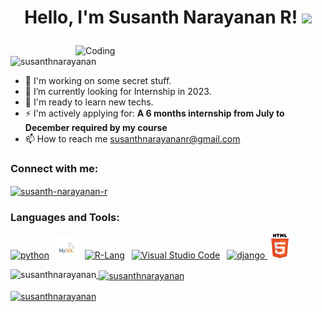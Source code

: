 <h1><p align="center">Hello, I'm Susanth Narayanan R! <a><img src="https://media.giphy.com/media/hvRJCLFzcasrR4ia7z/giphy.gif" width="35px"></h1></a></p>
<img align="right" alt="Coding" width="400" src="https://mir-s3-cdn-cf.behance.net/project_modules/max_1200/4029a055389655.59822ff823c19.gif">

<p align="left"> <img src="https://komarev.com/ghpvc/?username=susanthnarayanan&label=Profile%20views&color=0e75b6&style=flat" alt="susanthnarayanan" /> </p>


- 🔭 I'm working on some secret stuff.
- 🌱 I’m currently looking for Internship in 2023.
- 🤔 I'm ready to learn new techs.
- ⚡  I'm actively applying for: **A 6 months internship from July to December required by my course**
- 📫 How to reach me susanthnarayananr@gmail.com

<h3 align="left">Connect with me:</h3>
<p align="left">
<a href="https://linkedin.com/in/susanth-narayanan-r" target="blank"><img align="center" src="https://www.drupal.org/files/project-images/linkedin_circle_logo.png" alt="susanth-narayanan-r" height="60" width="60" /></a>

</p>

### Languages and Tools:

[<img alt="python" width="35px" src="https://img.icons8.com/color/240/000000/python.png">](https://www.python.org/)&ensp;
[<img alt="MySQL" width="35px" src="https://raw.githubusercontent.com/github/explore/80688e429a7d4ef2fca1e82350fe8e3517d3494d/topics/mysql/mysql.png">](https://dev.mysql.com/)&ensp;
[<img alt="R-Lang" width="35px" src="https://www.r-project.org/Rlogo.png">](https://www.r-project.org/)&ensp;
[<img alt="Visual Studio Code" width="32px" src="https://img.icons8.com/fluent/240/000000/visual-studio-code-2019.png" />](https://code.visualstudio.com/)&ensp;
<a href="https://www.djangoproject.com/" target="_blank" rel="noreferrer"> <img src="https://cdn.worldvectorlogo.com/logos/django.svg" alt="django" width="40" height="40"/> </a>
<a href="https://www.w3.org/html/" target="_blank" rel="noreferrer"> <img src="https://raw.githubusercontent.com/devicons/devicon/master/icons/html5/html5-original-wordmark.svg" alt="html5" width="40" height="40"/>

<p><img align="left" src="https://github-readme-stats.vercel.app/api/top-langs?username=susanthnarayanan&show_icons=true&locale=en&layout=compact" alt="susanthnarayanan" /></p>

<p>&nbsp;<img align="center" src="https://github-readme-stats.vercel.app/api?username=susanthnarayanan&show_icons=true&locale=en" alt="susanthnarayanan" /></p>

<p><img align="center" src="https://github-readme-streak-stats.herokuapp.com/?user=susanthnarayanan&" alt="susanthnarayanan" /></p>


